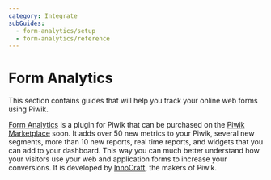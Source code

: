 ```yaml
---
category: Integrate
subGuides:
  - form-analytics/setup
  - form-analytics/reference
---
```

# Form Analytics

This section contains guides that will help you track your online web forms using Piwik. 

[Form Analytics](http://www.form-analytics.net) is a plugin for Piwik that can be purchased 
on the [Piwik Marketplace](https://plugins.piwik.org/premium) soon. It adds over 50 new metrics to your Piwik, several 
 new segments, more than 10 new reports, real time reports, and widgets that you can add to your dashboard. This way
  you can much better understand how your visitors use your web and application forms to increase your conversions.
It is developed by [InnoCraft](https://www.innocraft.com), the makers of Piwik. 
